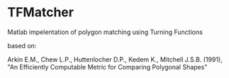 # TFMatcher
Matlab impelentation of polygon matching using Turning Functions

based on:

Arkin E.M., Chew L.P., Huttenlocher D.P., Kedem K., Mitchell J.S.B. (1991),
"An Efficiently Computable Metric for Comparing Polygonal Shapes"



